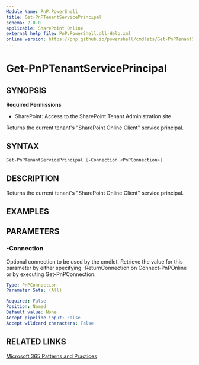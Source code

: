```yaml
---
Module Name: PnP.PowerShell
title: Get-PnPTenantServicePrincipal
schema: 2.0.0
applicable: SharePoint Online
external help file: PnP.PowerShell.dll-Help.xml
online version: https://pnp.github.io/powershell/cmdlets/Get-PnPTenantServicePrincipal.html
---
```

 
# Get-PnPTenantServicePrincipal

## SYNOPSIS

**Required Permissions**

* SharePoint: Access to the SharePoint Tenant Administration site

Returns the current tenant's "SharePoint Online Client" service principal.

## SYNTAX

```powershell
Get-PnPTenantServicePrincipal [-Connection <PnPConnection>] 
```

## DESCRIPTION
Returns the current tenant's "SharePoint Online Client" service principal.

## EXAMPLES

## PARAMETERS

### -Connection
Optional connection to be used by the cmdlet. Retrieve the value for this parameter by either specifying -ReturnConnection on Connect-PnPOnline or by executing Get-PnPConnection.

```yaml
Type: PnPConnection
Parameter Sets: (All)

Required: False
Position: Named
Default value: None
Accept pipeline input: False
Accept wildcard characters: False
```

## RELATED LINKS

[Microsoft 365 Patterns and Practices](https://aka.ms/m365pnp)

